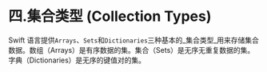 # 四.集合类型 \(Collection Types\)

Swift 语言提供`Arrays`、`Sets`和`Dictionaries`三种基本的_集合类型_用来存储集合数据。数组（Arrays）是有序数据的集。集合（Sets）是无序无重复数据的集。字典（Dictionaries）是无序的键值对的集。

